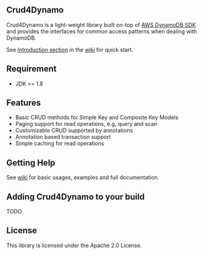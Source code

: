 ## Crud4Dynamo
Crud4Dynamo is a light-weight library built on-top of [AWS DynamoDB SDK](https://docs.aws.amazon.com/amazondynamodb/latest/developerguide/Programming.html) and provides the interfaces for common access patterns when dealing with DynamoDB.


See [Introduction section](https://github.com/aws-samples/crud4dynamo/wiki/Introduction) in the [wiki](https://github.com/aws-samples/crud4dynamo/wiki) for quick start.

## Requirement
* JDK >= 1.8

## Features
* Basic CRUD methods for Simple Key and Composite Key Models
* Paging support for read operations, e.g, query and scan
* Customizable CRUD supported by annotations
* Annotation based transaction support
* Simple caching for read operations

## Getting Help
See [wiki](https://github.com/aws-samples/crud4dynamo/wiki) for basic usages, examples and full documentation.

## Adding Crud4Dynamo to your build
TODO

## License
This library is licensed under the Apache 2.0 License.
